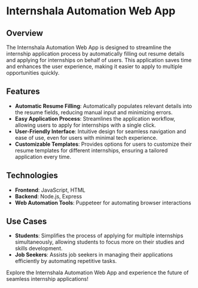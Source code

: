 # Internshala Automation Web App

## Overview
The Internshala Automation Web App is designed to streamline the internship application process by automatically filling out resume details and applying for internships on behalf of users. This application saves time and enhances the user experience, making it easier to apply to multiple opportunities quickly.

## Features
- **Automatic Resume Filling**: Automatically populates relevant details into the resume fields, reducing manual input and minimizing errors.
- **Easy Application Process**: Streamlines the application workflow, allowing users to apply for internships with a single click.
- **User-Friendly Interface**: Intuitive design for seamless navigation and ease of use, even for users with minimal tech experience.
- **Customizable Templates**: Provides options for users to customize their resume templates for different internships, ensuring a tailored application every time.

## Technologies
- **Frontend**: JavaScript, HTML
- **Backend**: Node.js, Express
- **Web Automation Tools**: Puppeteer for automating browser interactions

## Use Cases
- **Students**: Simplifies the process of applying for multiple internships simultaneously, allowing students to focus more on their studies and skills development.
- **Job Seekers**: Assists job seekers in managing their applications efficiently by automating repetitive tasks.

Explore the Internshala Automation Web App and experience the future of seamless internship applications!
